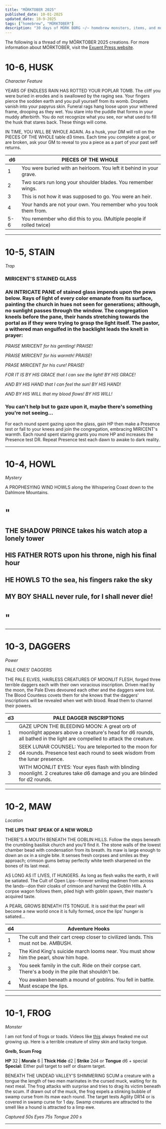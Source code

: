 ```yaml
---
title: "MÖRKTOBER 2025"
published_date: 10-01-2025
updated_date: 10-9-2025
tags: ["homebrew", "MÖRKTOBER"]
description: "30 days of MÖRK BORG ~/~ homebrew monsters, items, and more ~/~ scum, rot, iron, filth"
---
```

The following is a thread of my MÖRKTOBER 2025 creations. For more information about MÖRKTOBER, visit the [Exuent Press website](https://www.exeunt.press/morktober).
# 10-6, HUSK
*Character Feature*

YEARS OF ENDLESS RAIN HAS ROTTED YOUR POPLAR TOMB. The cliff you were buried in erodes and is swallowed by the raging sea. Your fingers pierce the sodden earth and you pull yourself from its womb. Droplets vanish into your papyrus skin. Funeral rags hang loose upon your withered frame, drooping as they wet. You stare into the puddle that forms in your muddy afterbirth. You do not recognize what you see, nor what used to fill the husk that stares back. These things will come.

IN TIME, YOU WILL BE WHOLE AGAIN. As a husk, your DM will roll on the PIECES OF THE WHOLE table d3 times. Each time you complete a goal, or are broken, ask your GM to reveal to you a piece as a part of your past self returns. 

| d6  | PIECES OF THE WHOLE                                                 |
| --- | ------------------------------------------------------------------- |
| 1   | You were buried with an heirloom. You left it behind in your grave. |
| 2   | Two scars run long your shoulder blades. You remember wings.        |
| 3   | This is not how it was supposed to go. You were an heir.            |
| 4   | Your hands are not your own. You remember who you took them from.   |
| 5-6 | You remember who did this to you. (Multiple people if rolled twice) |

---
# 10-5, STAIN
*Trap*
### **MIRICENT'S STAINED GLASS**

### AN INTRICATE PANE of stained glass impends upon the pews below. Rays of light of every color emanate from its surface, painting the church in hues not seen for generations; although, no sunlight passes through the window. The congregation kneels before the pane, their hands stretching towards the portal as if they were trying to grasp the light itself. The pastor, a withered man engulfed in the backlight leads the knelt in prayer:

*PRAISE MIRICENT for his gentling! PRAISE!*

*PRAISE MIRICENT for his warmth! PRAISE!*

*PRASE MIRICENT for his cure! PRAISE!*

*FOR IT IS BY HIS GRACE that I can see the light! BY HIS GRACE!*

*AND BY HIS HAND that I can feel the sun! BY HIS HAND!*

*AND BY HIS WILL that my blood flows! BY HIS WILL!*

### You can't help but to gaze upon it, maybe there's something you're not seeing...

For each round spent gazing upon the glass, gain HP then make a Presence test or fall to your knees and join the congregation, embracing MIRICENT's warmth. Each round spent staring grants you more HP and increases the Presence test DR. Repeat Presence test each dawn to awake to dark reality.

---
# 10-4, HOWL
*Mystery*

A PROPHESYING WIND HOWLS along the Whispering Coast down to the Dahlmore Mountains. 

# " 
## THE SHADOW PRINCE takes his watch atop a lonely tower 
## HIS FATHER ROTS upon his throne, nigh his final hour
## HE HOWLS TO the sea, his fingers rake the sky
## MY BOY SHALL never rule, for I shall never die!
# "
---
# 10-3, DAGGERS
*Power*

PALE ONES' DAGGERS

THE PALE ELVES, HAIRLESS CREATURES OF MOONLIT FLESH, forged three terrible daggers each with their own voracious inscription. Driven mad by the moon, the Pale Elves devoured each other and the daggers were lost. The Blood Countess covets them for she knows that the daggers' inscriptions will be revealed when wet with blood. Read them to channel their powers.

| **d3** | **PALE DAGGER INSCRIPTIONS**                                                                                                                                       |
| ------ | ------------------------------------------------------------------------------------------------------------------------------------------------------------------ |
| 1      | GAZE UPON THE BLEEDING MOON: A great orb of moonlight appears above a creature's head for d6 rounds, all bathed in the light are compelled to attack the creature. |
| 2      | SEEK LUNAR COUNSEL: You are teleported to the moon for d4 rounds. Presence test each round to seek wisdom from the lunar presence.                                 |
| 3      | WITH MOONLIT EYES: Your eyes flash with blinding moonlight. 2 creatures take d6 damage and you are blinded for d2 rounds.                                          |

---
# 10-2, MAW
*Location*

**THE LIPS THAT SPEAK OF A NEW WORLD**

THERE'S A MOUTH BENEATH THE GOBLIN HILLS. Follow the steps beneath the crumbling basilisk church and you'll find it. The stone walls of the lowest chamber bead with condensation from its breath. Its maw is large enough to down an ox in a single bite. It senses fresh corpses and smiles as they approach; crimson gums betray perfectly white teeth sharpened on the bones of its last meal. 

AS LONG AS IT LIVES, IT HUNGERS. As long as flesh walks the earth, it will be satiated. The Cult of Open Lips--forever smiling madmen from across the lands--don their cloaks of crimson and harvest the Goblin Hills. A corpse wagon follows them, piled high with goblin spawn, their master's acquired taste.

A PEARL GROWS BENEATH ITS TONGUE. It is said that the pearl will become a new world once it is fully formed, once the lips' hunger is satiated...

| d4  | Adventure Hooks                                                                                       |
| --- | ----------------------------------------------------------------------------------------------------- |
| 1   | The cult and their cart creep closer to civilized lands. This must not be. AMBUSH.                    |
| 2   | The Kind King's suicide march looms near. You must show him the pearl, show him hope.                 |
| 3   | You seek family in the cult. Ride on their corpse cart. There's a body in the pile that shouldn't be. |
| 4   | You awaken beneath a mound of goblins. You fell in battle. Must escape the lips.                      |

---
# 10-1, FROG
*Monster*

I am not fond of frogs or toads. Videos like [this](https://www.youtube.com/shorts/Ctqr0RSoQY0) always freaked me out growing up. Here is a terrible creature of slimy skin and tacky tongue.

**Grelb, Scum Frog**

**HP** 32 | **Morale** 6 | **Thick Hide** d2 | **Strike** 2d4 or **Tongue** d6 + special
**Special:** Either pull target to self or disarm target.

BENEATH THE UNDEAD VALLEY'S SHIMMERING SCUM a creature with a tongue the length of two men marinates in the cursed muck, waiting for its next meal. The frog attacks with surprise and tries to drag its victim beneath the scum. If drawn out of the muck, the frog expels a stinking bubble of swamp curse from its maw each round. The target tests Agility DR14 or is covered in swamp curse for 1 day. Swamp creatures are attracted to the smell like a hound is attracted to a limp ewe.

*Captured 50s     Eyes 75s     Tongue 200 s*

---
